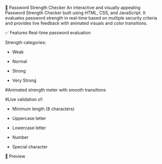 
🔐 Password Strength Checker
An interactive and visually appealing Password Strength Checker built using HTML, CSS, and JavaScript. It evaluates password strength in real-time based on multiple security criteria and provides live feedback with animated visuals and color transitions.

✅ Features
Real-time password evaluation

Strength categories:

* Weak

* Normal

* Strong

* Very Strong

#Animated strength meter with smooth transitions

#Live validation of:

* Minimum length (8 characters)

* Uppercase letter

* Lowercase letter

* Number

* Special character

📸 Preview




